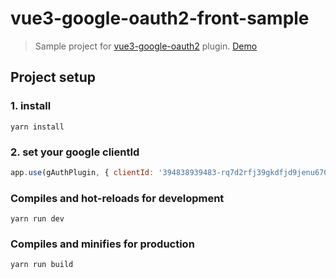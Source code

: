 # vue3-google-oauth2-front-sample
> Sample project for [vue3-google-oauth2](https://github.com/guruahn/vue3-google-oauth2) plugin.
> [Demo](https://stupefied-darwin-da9533.netlify.app/)
## Project setup

### 1. install
```
yarn install
```
### 2. set your google clientId
```javascript
app.use(gAuthPlugin, { clientId: '394838939483-rq7d2rfj39gkdfjd9jenu670ounoi01.apps.googleusercontent.com', scope: 'email', prompt: 'consent', fetch_basic_profile: false })
```

### Compiles and hot-reloads for development
```
yarn run dev
```

### Compiles and minifies for production
```
yarn run build
```